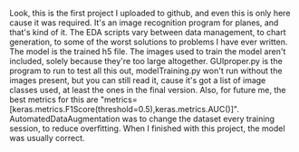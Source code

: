 Look, this is the first project I uploaded to github, and even this is only here cause it was required.
It's an image recognition program for planes, and that's kind of it.
The EDA scripts vary between data management, to chart generation, to some of the worst solutions to problems I have ever written.
The model is the trained h5 file. 
The images used to train the model aren't included, solely because they're too large altogether.
GUIproper.py is the program to run to test all this out, modelTraining.py won't run without the images present, but you can still read it, cause it's got a list of image classes used, at least the ones in the final version.
Also, for future me, the best metrics for this are "metrics=[keras.metrics.F1Score(threshold=0.5),keras.metrics.AUC()]".
AutomatedDataAugmentation was to change the dataset every training session, to reduce overfitting. 
When I finished with this project, the model was usually correct.

